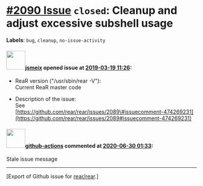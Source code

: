 [\#2090 Issue](https://github.com/rear/rear/issues/2090) `closed`: Cleanup and adjust excessive subshell usage
==============================================================================================================

**Labels**: `bug`, `cleanup`, `no-issue-activity`

#### <img src="https://avatars.githubusercontent.com/u/1788608?u=925fc54e2ce01551392622446ece427f51e2f0ce&v=4" width="50">[jsmeix](https://github.com/jsmeix) opened issue at [2019-03-19 11:26](https://github.com/rear/rear/issues/2090):

-   ReaR version ("/usr/sbin/rear -V"):  
    Current ReaR master code

-   Description of the issue:  
    See  
    [https://github.com/rear/rear/issues/2089\#issuecomment-474269231](https://github.com/rear/rear/issues/2089#issuecomment-474269231)

#### <img src="https://avatars.githubusercontent.com/in/15368?v=4" width="50">[github-actions](https://github.com/apps/github-actions) commented at [2020-06-30 01:33](https://github.com/rear/rear/issues/2090#issuecomment-651464874):

Stale issue message

------------------------------------------------------------------------

\[Export of Github issue for
[rear/rear](https://github.com/rear/rear).\]

